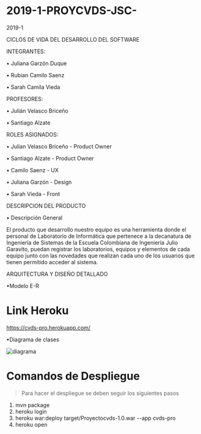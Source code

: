 # 2019-1-PROYCVDS-JSC-

2019-1

CICLOS DE VIDA DEL DESARROLLO DEL SOFTWARE

INTEGRANTES:


• Juliana Garzón Duque 

• Rubian Camilo Saenz
 
• Sarah Camila Vieda


PROFESORES: 

• Julián Velasco Briceño

• Santiago Alzate


ROLES ASIGNADOS:

• Julian Velasco Briceño - Product Owner

• Santiago Alzate - Product Owner

• Camilo Saenz - UX 

• Juliana Garzón - Design

• Sarah Vieda - Front 



DESCRIPCION DEL PRODUCTO 

• Descripción General 

El producto que desarrollo nuestro equipo es una herramienta donde el personal de Laboratorio de Informática que pertenece a la decanatura de Ingeniería de Sistemas de la Escuela Colombiana de Ingeniería Julio Garavito, puedan registrar los laboratorios, equipos y elementos de cada equipo junto con las novedades que realizan cada uno de los usuarios que tienen permitido acceder al sistema. 

ARQUITECTURA Y DISEÑO DETALLADO

•Modelo E-R

# Link Heroku
https://cvds-pro.herokuapp.com/ 


•Diagrama de clases

![diagrama](https://user-images.githubusercontent.com/48154086/Diagrama.png.PNG)


# Comandos de Despliegue

> Para hacer el despliegue se deben seguir los siguientes pasos

1) mvn package
2) heroku login
3) heroku war:deploy target/Proyectocvds-1.0.war --app cvds-pro
4) heroku open





